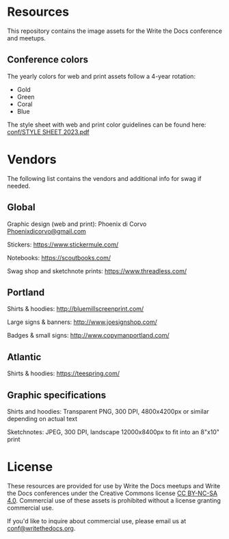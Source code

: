 # Resources

This repository contains the image assets for the Write the Docs conference and meetups.

## Conference colors

The yearly colors for web and print assets follow a 4-year rotation:

- Gold
- Green 
- Coral 
- Blue

The style sheet with web and print color guidelines can be found here: [conf/STYLE SHEET 2023.pdf](https://github.com/writethedocs/resources/blob/042ae6379ac598f6e359daf49e6e88bb80c1bad1/conf/STYLE%20SHEET%202023.pdf)

# Vendors

The following list contains the vendors and additional info for swag if needed.

## Global

Graphic design (web and print): Phoenix di Corvo Phoenixdicorvo@gmail.com

Stickers: https://www.stickermule.com/

Notebooks: https://scoutbooks.com/

Swag shop and sketchnote prints: https://www.threadless.com/

## Portland

Shirts & hoodies: http://bluemillscreenprint.com/

Large signs & banners: http://www.joesignshop.com/

Badges & small signs: http://www.copymanportland.com/

## Atlantic

Shirts & hoodies: https://teespring.com/

## Graphic specifications

Shirts and hoodies: Transparent PNG, 300 DPI, 4800x4200px or similar depending on actual text

Sketchnotes: JPEG, 300 DPI, landscape 12000x8400px to fit into an 8"x10" print

# License

These resources are provided for use by Write the Docs meetups and Write the
Docs conferences under the Creative Commons license [CC BY-NC-SA 4.0][license].
Commercial use of these assets is prohibited without a license granting
commercial use.

If you'd like to inquire about commercial use,
please email us at conf@writethedocs.org.

[license]: http://creativecommons.org/licenses/by-nc-sa/4.0/

